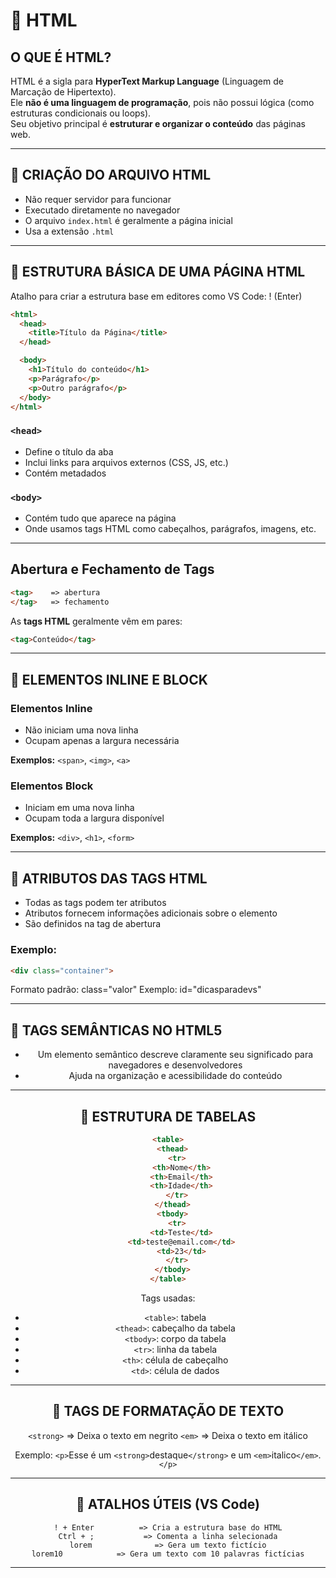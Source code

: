 # 🔹 HTML

## O QUE É HTML?

HTML é a sigla para **HyperText Markup Language** (Linguagem de Marcação de Hipertexto).  
Ele **não é uma linguagem de programação**, pois não possui lógica (como estruturas condicionais ou loops).  
Seu objetivo principal é **estruturar e organizar o conteúdo** das páginas web.

---

## 🔹 CRIAÇÃO DO ARQUIVO HTML

- Não requer servidor para funcionar  
- Executado diretamente no navegador  
- O arquivo `index.html` é geralmente a página inicial  
- Usa a extensão `.html`

---

## 🔹 ESTRUTURA BÁSICA DE UMA PÁGINA HTML

Atalho para criar a estrutura base em editores como VS Code:
! (Enter)

```html
<html>
  <head> 
    <title>Título da Página</title>
  </head>

  <body>
    <h1>Título do conteúdo</h1>
    <p>Parágrafo</p>
    <p>Outro parágrafo</p>
  </body>
</html>
```

### `<head>`
- Define o título da aba  
- Inclui links para arquivos externos (CSS, JS, etc.)  
- Contém metadados  

### `<body>`

- Contém tudo que aparece na página  
- Onde usamos tags HTML como cabeçalhos, parágrafos, imagens, etc.

---

## Abertura e Fechamento de Tags

```html
<tag>    => abertura
</tag>   => fechamento
```

As **tags HTML** geralmente vêm em pares:
```html
<tag>Conteúdo</tag>
```

---

## 🔹 ELEMENTOS INLINE E BLOCK

### Elementos Inline

- Não iniciam uma nova linha  
- Ocupam apenas a largura necessária
 
**Exemplos:** `<span>`, `<img>`, `<a>`

### Elementos Block

- Iniciam em uma nova linha  
- Ocupam toda a largura disponível  

**Exemplos:** `<div>`, `<h1>`, `<form>`

---

## 🔹 ATRIBUTOS DAS TAGS HTML

- Todas as tags podem ter atributos  
- Atributos fornecem informações adicionais sobre o elemento  
- São definidos na tag de abertura  

### Exemplo:

```html
<div class="container"> 
```

Formato padrão: class="valor"
Exemplo: id="dicasparadevs"

---

## 🔹 TAGS SEMÂNTICAS NO HTML5

<header> <nav> <section> <aside> <article> <footer>

- Um elemento semântico descreve claramente seu significado para navegadores e desenvolvedores
- Ajuda na organização e acessibilidade do conteúdo

---

## 🔹 ESTRUTURA DE TABELAS

```HTML
<table>
  <thead>
    <tr>
      <th>Nome</th>
      <th>Email</th>
      <th>Idade</th>
    </tr>
  </thead>
  <tbody>
    <tr>
      <td>Teste</td>
      <td>teste@email.com</td>
      <td>23</td>
    </tr>
  </tbody>
</table>
```

Tags usadas:
 
-  `<table>`: tabela
- `<thead>`: cabeçalho da tabela
- `<tbody>`: corpo da tabela
- `<tr>`: linha da tabela
- `<th>`: célula de cabeçalho
- `<td>`: célula de dados

---

## 🔹 TAGS DE FORMATAÇÃO DE TEXTO

`<strong>`  => Deixa o texto em negrito
`<em>`      => Deixa o texto em itálico

Exemplo:
`<p>`Esse é um `<strong>`destaque`</strong>` e um `<em>`italico`</em>`.`</p>`

---

## 🔹 ATALHOS ÚTEIS (VS Code)

```
! + Enter          => Cria a estrutura base do HTML
Ctrl + ;           => Comenta a linha selecionada
lorem              => Gera um texto fictício
lorem10            => Gera um texto com 10 palavras fictícias
```
---
